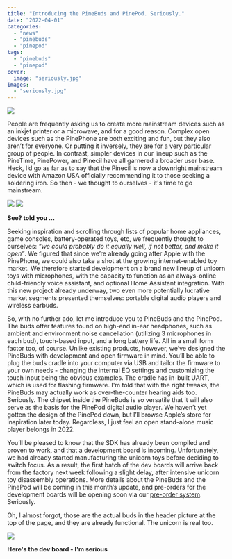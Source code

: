 ```yaml
---
title: "Introducing the PineBuds and PinePod. Seriously."
date: "2022-04-01"
categories: 
  - "news"
  - "pinebuds"
  - "pinepod"
tags: 
  - "pinebuds"
  - "pinepod"
cover: 
  image: "seriously.jpg"
images:
  - "seriously.jpg"
---
```


![](/blog/images/seriously.jpg)

People are frequently asking us to create more mainstream devices such as an inkjet printer or a microwave, and for a good reason. Complex open devices such as the PinePhone are both exciting and fun, but they also aren’t for everyone. Or putting it inversely, they are for a very particular group of people. In contrast, simpler devices in our lineup such as the PineTime, PinePower, and Pinecil have all garnered a broader user base. Heck, I’d go as far as to say that the Pinecil is now a downright mainstream device with Amazon USA officially recommending it to those seeking a soldering iron. So then - we thought to ourselves - it's time to go mainstream.   

![](/blog/images/Printer.png) ![](/blog/images/microwave.png)

**See? told you ...**

Seeking inspiration and scrolling through lists of popular home appliances, game consoles, battery-operated toys, etc, we frequently thought to ourselves: _“we could probably do it equally well, if not better, and make it open”_. We figured that since we’re already going after Apple with the PinePhone, we could also take a shot at the growing internet-enabled toy market. We therefore started development on a brand new lineup of unicorn toys with microphones, with the capacity to function as an always-online child-friendly voice assistant, and optional Home Assistant integration. With this new project already underway, two even more potentially lucrative market segments presented themselves: portable digital audio players and wireless earbuds. 

So, with no further ado, let me introduce you to PineBuds and the PinePod. The buds offer features found on high-end in-ear headphones, such as ambient and environment noise cancellation (utilizing 3 microphones in each bud), touch-based input, and a long battery life. All in a small form factor too, of course. Unlike existing products, however, we’ve designed the PineBuds with development and open firmware in mind. You’ll be able to plug the buds cradle into your computer via USB and tailor the firmware to your own needs - changing the internal EQ settings and customizing the touch input being the obvious examples. The cradle has in-built UART, which is used for flashing firmware. I'm told that with the right tweaks, the PineBuds may actually work as over-the-counter hearing aids too. Seriously. The chipset inside the PineBuds is so versatile that it will also serve as the basis for the PinePod digital audio player. We haven’t yet gotten the design of the PinePod down, but I’ll browse Apple’s store for inspiration later today. Regardless, I just feel an open stand-alone music player belongs in 2022.

You’ll be pleased to know that the SDK has already been compiled and proven to work, and that a development board is incoming. Unfortunately, we had already started manufacturing the unicorn toys before deciding to switch focus. As a result, the first batch of the dev boards will arrive back from the factory next week following a slight delay, after intensive unicorn toy disassembly operations. More details about the PineBuds and the PinePod will be coming in this month’s update, and pre-orders for the development boards will be opening soon via our [pre-order system](https://preorder.pine64.org/). Seriously.

Oh, I almost forgot, those are the actual buds in the header picture at the top of the page, and they are already functional. The unicorn is real too. 

![](/blog/images/dev-board-768x389.jpg)

**Here's the dev board - I'm serious**
